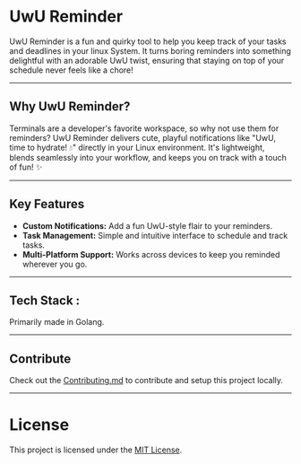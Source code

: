 # UwU Reminder

UwU Reminder is a fun and quirky tool to help you keep track of your tasks and deadlines in your linux System. It turns boring reminders into something delightful with an adorable UwU twist, ensuring that staying on top of your schedule never feels like a chore!

---

## Why UwU Reminder?
Terminals are a developer's favorite workspace, so why not use them for reminders? UwU Reminder delivers cute, playful notifications like "UwU, time to hydrate! 💧" directly in your Linux environment. It's lightweight, blends seamlessly into your workflow, and keeps you on track with a touch of fun! ✨

---

## Key Features

- **Custom Notifications:** Add a fun UwU-style flair to your reminders.
- **Task Management:** Simple and intuitive interface to schedule and track tasks.
- **Multi-Platform Support:** Works across devices to keep you reminded wherever you go.

---

## Tech Stack : 
 Primarily made in Golang. 

---

## Contribute
   Check out the [Contributing.md](Contributing.md) to contribute and setup this project locally.

---
# License

This project is licensed under the [MIT License](LICENSE).
